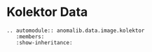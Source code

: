 # Kolektor Data

```{eval-rst}
.. automodule:: anomalib.data.image.kolektor
   :members:
   :show-inheritance:
```
